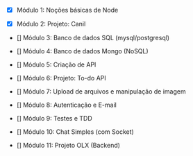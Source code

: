 - [x] Módulo 1: Noções básicas de Node
 
- [x] Módulo 2: Projeto: Canil
 
- [] Módulo 3: Banco de dados SQL (mysql/postgresql)
 
- [] Módulo 4: Banco de dados Mongo (NoSQL)
 
- [] Módulo 5: Criação de API
 
- [] Módulo 6: Projeto: To-do API
 
- [] Módulo 7: Upload de arquivos e manipulação de imagem
 
- [] Módulo 8: Autenticação e E-mail
 
- [] Módulo 9: Testes e TDD
 
- [] Módulo 10: Chat Simples (com Socket)
 
- [] Módulo 11: Projeto OLX (Backend)